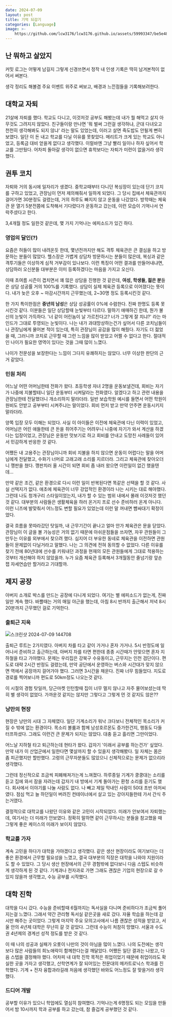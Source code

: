 ```yaml
---
date: 2024-07-09
layout: post
title: 기억 되감기
categories: [Language]
image: >-
    https://github.com/lcw3176/lcw3176.github.io/assets/59993347/be5e4815-4c43-4391-bdbf-b5cb0af17629
---
```


## 난 뭐하고 살았지

커밋 로그는 어떻게 남길지 그렇게 신경쓰면서 정작 내 인생 기록은 딱히 남겨본적이 없어서 써본다. 

생각 정리도 해볼겸 주요 이벤트 위주로 써보고, 배경과 느낀점들을 기록해보려한다.

## 대학교 자퇴

21살에 자퇴를 했다. 학교도 다니고, 이것저것 공부도 해봤는데 내가 뭘 해먹고 살지 아무것도 그려지지 않았다.
친구들이랑 만나면 '뭐 벌써 그런걸 생각하냐, 군대 다녀오고 천천히 생각해봐도 되지 않냐' 라는 말도 있었는데,
이러고 살면 죽도밥도 안될게 뻔히 보였다. 일단 이 돈 내고 학교를 다닐 이유를 못찾았다. 
메리트가 크게 있는 학교도 아니었고, 등록금 대비 얻을게 없다고 생각했다. 이럴바엔 그냥 빨리 일이나 하자 싶어서 학교를 그만뒀다. 어차피 돌아갈 생각이 없으면 휴학보다는 자퇴가 미련이 없을거라 생각했다.

## 권투 코치

자퇴와 거의 동시에 일자리가 생겼다. 
중학교때부터 다니던 복싱장이 있는데 단기 코치를 구하고 있었고, 관장님이 먼저 제의해줘서 일하게 되었다.
그 당시 집에서 체육관까지 걸어가면 30분정도 걸렸는데, 거의 하루도 빠지지 않고 운동을 나갔었다. 방학때는 체육관 문 열기 5분전쯤에 도착해서 기다렸다가 운동하고 갔는데, 이런 모습이 기억나서 연락주셨다고 한다.

3,4개월 정도 일한것 같은데, 몇 가지 기억나는 에피소드가 있긴 하다.

### 영업의 달인(?)

요즘은 허들이 많이 내려온듯 한데, 몇년전까지만 해도 격투 체육관은 큰 결심을 하고 방문하는 분들이 많았다.
헬스장은 가볍게 상담차 방문하시는 분들이 많은데, 복싱과 같은 격투기들은 이상하게 심적 거부감이 있나보다.
이런 특징이 어떤 결과를 만들어내냐면, 상담하러 오신분들 대부분은 이미 등록하겠다는 마음을 가지고 오신다.

이때 초여름 시즌이 겹치면서 꽤 많은 상담을 진행한 것 같은데, **여성, 학생들, 젊은 분**들은 상담 성공률 거의 100%를 기록했다. 상담이 실제 체육관 등록으로 이어졌다는 뜻이다. 
내가 늦은 오후 ~ 마감시간까지 근무했는데, 2~30명 정도 등록시킨것 같다.

한 가지 특이한점은 **중년의 남성**은 상담 성공률이 0%에 수렴한다. 진짜 한명도 등록 못시킨것 같다.
이분들은 일단 상담할때 눈빛부터 다르다. 말하기 애매하긴 한데, 뭔가 불신의 눈빛이 가득하다. 
'너 같이 어린놈이 날 가르친다고? 너가 그렇게 잘 치냐?' 라는 마인드가 그대로 투영되는 눈빛이다.
나는 내가 과대망상하는건가 싶어서 다른 코치님들이나 관장님에게 물어본 적이 있는데, 특히 관장님이 공감을 많이 해줬다.
자기도 더 젊었을 때, 그러니까 코치로 근무할 때 그런 느낌을 많이 받았고 어쩔 수 없다고 한다.
절대적인 나이가 필요한 영역이 있다는 것을 그때 많이 느꼈다. 

나이가 전문성을 보장한다는 느낌이 그다지 유쾌하지는 않았다. 너무 이상한 판단의 근거 같았다.

### 민원 처리

어느날 어떤 어머님한테 전화가 왔다. 초등학생 자녀 2명을 운동보낼건데, 회비는 자기가 나중에 지불할테니 일단 운동부터 시켜달라는 전화였다. 알겠다고 하고 관련 내용을 관장님한테 전달했더니 개소리하지 말라더라. 일반 보습학원 예시를 들면서 어떤 학원이 원비도 안받고 공부부터 시켜주냐는 말이었다. 회비 먼저 받고 만약 안주면 운동시키지 말라더라.

양쪽 입장 모두 이해는 되었다. 사실 이 아이들은 이전에 체육관에 다닌 이력이 있었고, 어머님은 어린 애들한테 큰 돈을 쥐어주기는 어려우니 나중에 자기가 와서 계산을 하겠다는 입장이었고, 관장님은 운동만 맛보기로 하고 회비를 안내고 도망친 사례들이 있어서 민감하게 반응한 것 같다. 

어쨌든 내 고용주는 관장님이니까 회비 지불을 하지 않으면 운동이 어렵다는 말을 어머님에게 전달했고, 수화기 너머로 고래고래 소리를 지르더라. 그리고 체육관에 찾아오더니 깽판을 쳤다. 깽판치러 올 시간이 되면 회비 좀 내러 왔으면 이런일이 없긴 했을텐데...

만약 같은 조건, 같은 환경으로 다시 이런 일이 반복된다면 똑같은 선택을 할 것 같다. 사실 선택지가 없다. 애초에 체육관이 너무 강압적인 환경이라 나는 시키는 대로 해야했다. 그런데 나도 청개구리 스타일이었는지, 내가 할 수 있는 범위 내에서 몰래 이것저것 했던 것 같다. 대부분의 사람들은 생활체육을 하러 온거지 프로 선수 준비하러 온게 아니다. 이런 니즈에 발맞춰서 어느정도 변할 필요가 있었는데 이런 말 꺼내면 뺨싸대기 확정이었다. 

결국 흐름을 못따라갔던 탓일까, 내 근무기간이 끝나고 얼마 안가 체육관은 문을 닫았다.
관장님이 이 글을 볼 가능성은 거의 없기 때문에 아쉬운점들을 쓰자면, 자꾸 관원들이 그만두는 이유를 외부에서 찾으려 했다. 심지어 더 부유한 동네로 체육관을 이전하면 관원들이 문제없이 다닐거라고 말했다. 나는 그 의견에 전혀 동의할 수 없었다. 다른 이유를 찾기 전에 80년대에 선수를 키워내던 과정을 현재의 모든 관원들에게 그대로 적용하는 것부터 개선해야 하지 않았을까. 누가 요즘 체육관 등록해서 3개월동안 줄넘기랑 앞손 잽 자세연습만 할거라고 기대할까.

## 제지 공장


아버지 소개로 박스를 만드는 공장에 다니게 되었다.
여기는 별 에피소드가 없는게, 진짜 일만 계속 했다. 
바쁠때는 거의 매일 야근을 했는데, 아침 8시 반까지 출근해서 저녁 8시 20분까지 근무했던 걸로 기억한다. 


### 출퇴근 지옥

![스크린샷 2024-07-09 144708](https://github.com/lcw3176/lcw3176.github.io/assets/59993347/c8314fff-f816-4d45-a21d-df82b8279e37)

출퇴근 루트는 2가지였다. 아버지 차를 타고 같이 가거나 혼자 가거나.
5시 반정도에 일어나서 준비하고 출근하는데, 아버지 차를 타면 편한데 종종 시간때가 안맞으면 혼자 지하철을 타고 가야했다. 문제는 우리집은 강북구 수유동이고, 근무지는 인천 검단이다. 편도로 대략 2시간 반정도 걸렸는데, 만약 공단에서 운영하는 버스와 시간대가 맞지 않으면 역에서 공장까지 걸어갸야 했다. 그러면 3시간을 채운다. 진짜 너무 힘들었다. 
지도로 경로를 찍어보니까 편도로 50km정도 나오는것 같다. 

이 시절의 경험 탓일까, 당근마켓 인턴할때 집이 너무 멀지 않나고 자주 물어보셨는데 딱히 별 생각이 없었다. 가까운것 같지는 않지만 그렇다고 그렇게 먼 것 같지도 않은??


### 낭만의 현장

현장은 낭만의 시대 그 자체였다. 일단 기계소리가 워낙 크다보니 전체적인 목소리가 커질 수 밖에 없는 환경이다. 목소리 볼륨과 함께 남성호르몬도 증가한건지, 행동도 다들 터프하셨다. 그래도 이런건 큰 문제가 되지는 않았다. 대충 듣고 흘리면 그만이었다.

어느날 지하철 타고 퇴근하는데 현타가 왔다. 갑자기 '이래서 공부를 하는건가' 싶었다. 만약 내가 이 산업군에서 일한다면 몇살까지 할 수 있을지 생각해봤다. 일 자체는 몸은 좀 피곤했지만 할만했다. 고령의 근무자분들도 많았으니 신체적으로는 문제가 없으리라 생각했다. 

그런데 정신적으로 조금씩 피폐해져가는게 느껴졌다. 하루종일 기계가 쿵쿵대는 소리를 듣고 집에 와서 잠을 자려는데 갑자기 내 방에서 기계 돌아가는 환청 소리를 듣기도 했다. 회사에서 이야기를 나눌 사람도 없다. 나 빼고 제일 막내인 사람이 50대 초반 아저씨였다. 점심 먹고 늘 하던일이 버려진 컨테이너에서 살고 있는 강아지들한테 가서 간식 주는거였다.

결정적으로 대학교를 나왔던 이유와 같은 고민이 시작되었다. 미래가 안보여서 자퇴했는데, 여기서는 더 미래가 안보였다. 정확히 말하면 같이 근무하시는 분들을 참고했을 때 그렇게 좋은 케이스의 미래가 보이지 않았다.

### 학교를 가자

계속 고민을 하다가 대학을 가야겠다고 생각했다. 같은 생산 현장이라도 여기보다는 더 좋은 환경에서 근무할 필요성을 느꼈고, 결국 대부분의 직장은 대학을 나와야 지원이라도 할 수 있었다. 그 당시 생산 현장에서의 근무 경험밖에 없다보니 다음 스텝도 비슷하게 생각하게 된 것 같다. 기계과나 전자과로 가면 그래도 괜찮은 기업의 현장으로 갈 수 있지 않을까 생각했고, 수능 공부를 시작했다.


## 대학 진학

대학을 다시 갔다. 수능을 준비할때 6월까지는 독서실을 다니며 준비하다가 조금씩 풀어지는걸 느꼈다. 그래서 약간 관리형 독서실 같은곳을 새로 갔다. 자율 학습을 하는데 감시만 해주는 곳이었다. 그렇게 마지막 주요 모의고사에서 나름 괜찮은 성적을 받았고, 서울 안의 4년제 대학은 무난히 갈 것 같았다. 그런데 수능이 처참히 망했다. 서울과 수도권 4년제의 경계선 성적 정도를 받은 것 같다.

이 때 나의 성공과 실패가 오롯이 나만의 것이 아님을 많이 느꼈다. 나의 도전에는 생각보다 많은 사람들의 희노애락이 함께한다는걸 깨달았다. 어쨌든 일단 결과는 나왔고, 다음 스텝을 결정해야 했다. 어차피 내 대학 진학 목적은 취업이었기 때문에 취업이라도 확실한 곳을 가자고 생각했고, 산학연계가 잘 되어있는 전문대의 메카트로닉스 학과를 진학했다. 기계 + 전자 융합과라길래 처음에 생각했던 바와도 어느정도 잘 맞을거라 생각했다.

### 드디어 개발

공부할 이유가 있으니 학업에도 열심히 참여했다. 기억나는게 6명정도 되는 모임을 만들어서 밤 10시까지 학과 공부를 하고 갔는데, 참 즐겁게 공부했던 것 같다.

